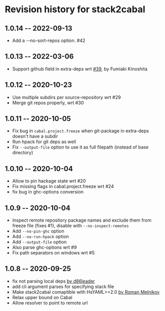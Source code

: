 # Revision history for stack2cabal

## 1.0.14 -- 2022-09-13

* Add a --no-sort-repos option. #42

## 1.0.13 -- 2022-03-06

- Support github field in extra-deps wrt [#39](https://github.com/hasufell/stack2cabal/pull/39), by Fumiaki Kinoshita

## 1.0.12 -- 2020-10-23

- Use multiple subdirs per source-repository wrt #29
- Merge git repos properly, wrt #30

## 1.0.11 -- 2020-10-05

- Fix bug in `cabal.project.freeze` when git-package in extra-deps doesn't have a subdir
- Run hpack for git deps as well
- Fix `--output-file` option to use it as full filepath (instead of base directory)

## 1.0.10 -- 2020-10-04

- Allow to pin hackage state wrt #20
- Fix missing flags in cabal.project.freeze wrt #24
- fix bug in ghc-options conversion

## 1.0.9 -- 2020-10-04

- Inspect remote repository package names and exclude them from freeze file (fixes #1), disable with `--no-inspect-remotes`
- Add `--no-pin-ghc` option
- Add `--no-run-hpack` option
- Add `--output-file` option
- Also parse ghc-options wrt #9
- Fix path separators on windows wrt #5

## 1.0.8 -- 2020-09-25

- fix not parsing local deps [by d86leader](https://gitlab.com/d86leader/stack2cabal/-/commit/bd2370c8a453d2dec5546ab936604b2d7d9f6be2)
- add cli argument parses for specifying stack file
- Make stack2cabal comaptible with HsYAML>=2.0 [by Roman Melnikov](https://gitlab.com/serokell/morley/stack2cabal/-/commit/9c352382788c6f0c1917d877f6b7abdf3f96484a)
- Relax upper bound on Cabal
- Allow resolver to point to remote url
